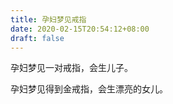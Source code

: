 ```yaml
---
title: 孕妇梦见戒指
date: 2020-02-15T20:54:12+08:00
draft: false
---
```


孕妇梦见一对戒指，会生儿子。<br>

孕妇梦见得到金戒指，会生漂亮的女儿。<br>
